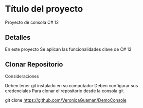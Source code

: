 
# Título del proyecto

Proyecto de consola C# 12


## Detalles 
En este proyecto Se aplican las funcionalidades clave de C# 12



## Clonar Repositorio
Consideraciones

Deben tener git instalado en su computador
Deben configurar sus credenciales
Para clonar el repositorio desde la consola git 

git clone https://github.com/VeronicaGuaman/DemoConsole
